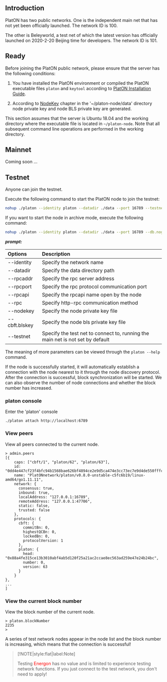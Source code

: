 ## Introduction

PlatON has two public networks. One is the independent main net that has not yet been officially launched. The network ID is 100.

The other is Beleyworld, a test net of which the latest version has officially launched on 2020-2-20 Beijing time for developers. The network ID is 101.


## Ready

Before joining the PlatON public network, please ensure that the server has the following conditions:

1. You have installed the PlatON environment or compiled the PlatON executable files `platon` and `keytool` according to [PlatON Installation Guide](/en-us/Node/_[English]-Install-Node.md).

2. According to [NodeKey](/en-us/Node/_[English]-WalletFile-and-KeyPair.md#Node-key) chapter in the '~/platon-node/data' directory node private key and node BLS private key are generated.

This section assumes that the server is Ubuntu 18.04 and the working directory where the executable file is located in `~/platon-node`. Note that all subsequent command line operations are performed in the working directory.



## Mainnet

Coming soon ...

## Testnet

Anyone can join the testnet.

Execute the following command to start the PlatON node to join the testnet:

```bash
nohup ./platon --identity platon --datadir ./data --port 16789 --testnet --rpcport 6789 --rpcapi "db,platon,net,web3,admin,personal" --rpc --nodekey ./data/nodekey --cbft.blskey ./data/blskey --verbosity 3 --rpcaddr 127.0.0.1 --syncmode "full" > ./data/platon.log 2>&1 &
```

If you want to start the node in archive mode, execute the following command:

```bash
nohup ./platon --identity platon --datadir ./data --port 16789 --db.nogc --testnet --rpcport 6789 --rpcapi "db,platon,net,web3,admin,personal" --rpc --nodekey ./data/nodekey --cbft.blskey ./data/blskey --verbosity 3 --rpcaddr 127.0.0.1 --syncmode "full" > ./data/platon.log 2>&1 &
```

***prompt:***

| Options         | Description           |
|:------------ |:------------------------ |
| --identity | Specify the network name |
| --datadir | Specify the data directory path |
| --rpcaddr | Specify the rpc server address |
| --rpcport | Specify the rpc protocol communication port |
| --rpcapi | Specify the rpcapi name open by the node |
| --rpc | Specify http-rpc communication method |
| --nodekey | Specify the node private key file |
| --cbft.blskey | Specify the node bls private key file |
| --testnet | Specify the test net to connect to, running the main net is not set by default |

The meaning of more parameters can be viewed through the `platon --help` command.



If the node is successfully started, it will automatically establish a connection with the node nearest to it through the node discovery protocol. After the connection is successful, block synchronization will be started. We can also observe the number of node connections and whether the block number has increased.

### platon console

Enter the 'platon' console

```
./platon attach http://localhost:6789
```

### View peers

View all peers connected to the current node.

```
> admin.peers
[{
    caps: ["cbft/1", "platon/62", "platon/63"],
    id: "0dd4e447cf23f4bfc94b1568bae626bf4894ce2e9d5ca474e3cc73ec7e9d4de550fffc1e2fc64cca25d42aecf6169cf8f8c0f4fe6adb847c33dc6ceb6f001bd1",
    name: "PlatONnetwork/platon/v0.8.0-unstable-c5fc6b19/linux-amd64/go1.11.11",
    network: {
      consensus: true,
      inbound: true,
      localAddress: "127.0.0.1:16789",
      remoteAddress: "127.0.0.1:47706",
      static: false,
      trusted: false
    },
    protocols: {
      cbft: {
        commitBn: 0,
        highestQCBn: 0,
        lockedBn: 0,
        protocolVersion: 1
      },
      platon: {
        head: "0x88a4fe315ce13b3010abf4ab5d120f25a21ac2ccae8ec563ad259e47e24b24bc",
        number: 0,
        version: 63
      }
    }
},
...
]
```

### View the current block number

View the block number of the current node.

```
> platon.blockNumber
2235
>
```


A series of test network nodes appear in the node list and the block number is increasing, which means that the connection is successful!


> [!NOTE|style:flat|label:Note]
>
> Testing <font color=red>Energon</font> has no value and is limited to experience testing network functions. If you just connect to the test network, you don't need to apply!


